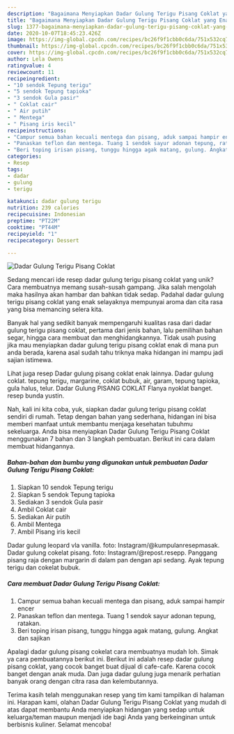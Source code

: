 ```yaml
---
description: "Bagaimana Menyiapkan Dadar Gulung Terigu Pisang Coklat yang Enak"
title: "Bagaimana Menyiapkan Dadar Gulung Terigu Pisang Coklat yang Enak"
slug: 1377-bagaimana-menyiapkan-dadar-gulung-terigu-pisang-coklat-yang-enak
date: 2020-10-07T18:45:23.426Z
image: https://img-global.cpcdn.com/recipes/bc26f9f1cbb0c6da/751x532cq70/dadar-gulung-terigu-pisang-coklat-foto-resep-utama.jpg
thumbnail: https://img-global.cpcdn.com/recipes/bc26f9f1cbb0c6da/751x532cq70/dadar-gulung-terigu-pisang-coklat-foto-resep-utama.jpg
cover: https://img-global.cpcdn.com/recipes/bc26f9f1cbb0c6da/751x532cq70/dadar-gulung-terigu-pisang-coklat-foto-resep-utama.jpg
author: Lela Owens
ratingvalue: 4
reviewcount: 11
recipeingredient:
- "10 sendok Tepung terigu"
- "5 sendok Tepung tapioka"
- "3 sendok Gula pasir"
- " Coklat cair"
- " Air putih"
- " Mentega"
- " Pisang iris kecil"
recipeinstructions:
- "Campur semua bahan kecuali mentega dan pisang, aduk sampai hampir encer"
- "Panaskan teflon dan mentega. Tuang 1 sendok sayur adonan tepung, ratakan."
- "Beri toping irisan pisang, tunggu hingga agak matang, gulung. Angkat dan sajikan"
categories:
- Resep
tags:
- dadar
- gulung
- terigu

katakunci: dadar gulung terigu 
nutrition: 239 calories
recipecuisine: Indonesian
preptime: "PT22M"
cooktime: "PT44M"
recipeyield: "1"
recipecategory: Dessert

---
```



![Dadar Gulung Terigu Pisang Coklat](https://img-global.cpcdn.com/recipes/bc26f9f1cbb0c6da/751x532cq70/dadar-gulung-terigu-pisang-coklat-foto-resep-utama.jpg)

Sedang mencari ide resep dadar gulung terigu pisang coklat yang unik? Cara membuatnya memang susah-susah gampang. Jika salah mengolah maka hasilnya akan hambar dan bahkan tidak sedap. Padahal dadar gulung terigu pisang coklat yang enak selayaknya mempunyai aroma dan cita rasa yang bisa memancing selera kita.

Banyak hal yang sedikit banyak mempengaruhi kualitas rasa dari dadar gulung terigu pisang coklat, pertama dari jenis bahan, lalu pemilihan bahan segar, hingga cara membuat dan menghidangkannya. Tidak usah pusing jika mau menyiapkan dadar gulung terigu pisang coklat enak di mana pun anda berada, karena asal sudah tahu triknya maka hidangan ini mampu jadi sajian istimewa.

Lihat juga resep Dadar gulung pisang coklat enak lainnya. Dadar gulung coklat. tepung terigu, margarine, coklat bubuk, air, garam, tepung tapioka, gula halus, telur. Dadar Gulung PISANG COKLAT Flanya nyoklat banget. resep bunda yustin.


Nah, kali ini kita coba, yuk, siapkan dadar gulung terigu pisang coklat sendiri di rumah. Tetap dengan bahan yang sederhana, hidangan ini bisa memberi manfaat untuk membantu menjaga kesehatan tubuhmu sekeluarga. Anda bisa menyiapkan Dadar Gulung Terigu Pisang Coklat menggunakan 7 bahan dan 3 langkah pembuatan. Berikut ini cara dalam membuat hidangannya.

<!--inarticleads1-->

##### Bahan-bahan dan bumbu yang digunakan untuk pembuatan Dadar Gulung Terigu Pisang Coklat:

1. Siapkan 10 sendok Tepung terigu
1. Siapkan 5 sendok Tepung tapioka
1. Sediakan 3 sendok Gula pasir
1. Ambil  Coklat cair
1. Sediakan  Air putih
1. Ambil  Mentega
1. Ambil  Pisang iris kecil


Dadar gulung leopard vla vanilla. foto: Instagram/@kumpulanresepmasak. Dadar gulung cokelat pisang. foto: Instagram/@repost.resepp. Panggang pisang raja dengan margarin di dalam pan dengan api sedang. Ayak tepung terigu dan cokelat bubuk. 

<!--inarticleads2-->

##### Cara membuat Dadar Gulung Terigu Pisang Coklat:

1. Campur semua bahan kecuali mentega dan pisang, aduk sampai hampir encer
1. Panaskan teflon dan mentega. Tuang 1 sendok sayur adonan tepung, ratakan.
1. Beri toping irisan pisang, tunggu hingga agak matang, gulung. Angkat dan sajikan


Apalagi dadar gulung pisang cokelat cara membuatnya mudah loh. Simak ya cara pembuatannya berikut ini. Berikut ini adalah resep dadar gulung pisang coklat, yang cocok banget buat dijual di cafe-cafe. Karena cocok banget dengan anak muda. Dan juga dadar gulung juga menarik perhatian banyak orang dengan citra rasa dan kelembutannya. 

Terima kasih telah menggunakan resep yang tim kami tampilkan di halaman ini. Harapan kami, olahan Dadar Gulung Terigu Pisang Coklat yang mudah di atas dapat membantu Anda menyiapkan hidangan yang sedap untuk keluarga/teman maupun menjadi ide bagi Anda yang berkeinginan untuk berbisnis kuliner. Selamat mencoba!
